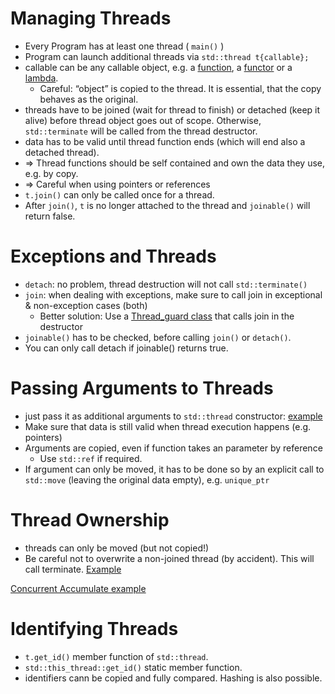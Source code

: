 # Managing Threads

- Every Program has at least one thread ( `main()` )
- Program can launch additional threads via `std::thread t{callable};`
- callable can be any callable object, e.g. a [function](https://ideone.com/tdR2oU), a [functor](https://ideone.com/1scn59) or a [lambda](https://ideone.com/rRAkOi).
    - Careful: “object” is copied to the thread. It is essential, that the copy behaves as the original.
- threads have to be joined (wait for thread to finish) or detached (keep it alive) before thread object goes out of scope. Otherwise, `std::terminate` will be called from the thread destructor.
- data has to be valid until thread function ends (which will end also a detached thread).
- => Thread functions should be self contained and own the data they use, e.g. by copy.
- => Careful when using pointers or references
- `t.join()` can only be called once for a thread.
- After `join()`, `t` is no longer attached to the thread and `joinable()` will return false.

# Exceptions and Threads

- `detach`: no problem, thread destruction will not call `std::terminate()`
- `join`: when dealing with exceptions, make sure to call join in exceptional & non-exception cases (both)
    - Better solution: Use a [Thread_guard class](https://ideone.com/UjbbYG) that calls join in the destructor
- `joinable()` has to be checked, before calling `join()` or `detach()`.
- You can only call detach if joinable() returns true.

# Passing Arguments to Threads

- just pass it as additional arguments to `std::thread` constructor: [example](https://ideone.com/7eJhfw)
- Make sure that data is still valid when thread execution happens (e.g. pointers)
- Arguments are copied, even if function takes an parameter by reference
    - Use `std::ref` if required.
- If argument can only be moved, it has to be done so by an explicit call to `std::move` (leaving the original data empty), e.g. `unique_ptr`

# Thread Ownership

- threads can only be moved (but not copied!)
- Be careful not to overwrite a non-joined thread (by accident). This will call terminate. [Example](https://ideone.com/YmazCV)

[Concurrent Accumulate example](https://ideone.com/gQF0Gi)

# Identifying Threads

- `t.get_id()` member function of `std::thread`.
- `std::this_thread::get_id()` static member function.
- identifiers cann be copied and fully compared. Hashing is also possible.
